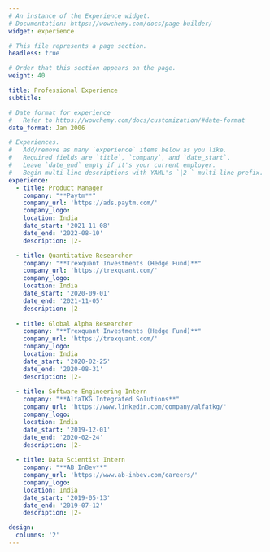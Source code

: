 ```yaml
---
# An instance of the Experience widget.
# Documentation: https://wowchemy.com/docs/page-builder/
widget: experience

# This file represents a page section.
headless: true

# Order that this section appears on the page.
weight: 40

title: Professional Experience
subtitle:

# Date format for experience
#   Refer to https://wowchemy.com/docs/customization/#date-format
date_format: Jan 2006

# Experiences.
#   Add/remove as many `experience` items below as you like.
#   Required fields are `title`, `company`, and `date_start`.
#   Leave `date_end` empty if it's your current employer.
#   Begin multi-line descriptions with YAML's `|2-` multi-line prefix.
experience:
  - title: Product Manager
    company: "**Paytm**"
    company_url: 'https://ads.paytm.com/'
    company_logo: 
    location: India
    date_start: '2021-11-08'
    date_end: '2022-08-10'
    description: |2-

  - title: Quantitative Researcher
    company: "**Trexquant Investments (Hedge Fund)**"
    company_url: 'https://trexquant.com/'
    company_logo: 
    location: India
    date_start: '2020-09-01'
    date_end: '2021-11-05'
    description: |2-
     
  - title: Global Alpha Researcher
    company: "**Trexquant Investments (Hedge Fund)**"
    company_url: 'https://trexquant.com/'
    company_logo: 
    location: India
    date_start: '2020-02-25'
    date_end: '2020-08-31'
    description: |2-
    
  - title: Software Engineering Intern
    company: "**AlfaTKG Integrated Solutions**"
    company_url: 'https://www.linkedin.com/company/alfatkg/'
    company_logo: 
    location: India
    date_start: '2019-12-01'
    date_end: '2020-02-24'
    description: |2-
    
  - title: Data Scientist Intern
    company: "**AB InBev**"
    company_url: 'https://www.ab-inbev.com/careers/'
    company_logo: 
    location: India
    date_start: '2019-05-13'
    date_end: '2019-07-12'
    description: |2-

design:
  columns: '2'
---
```

